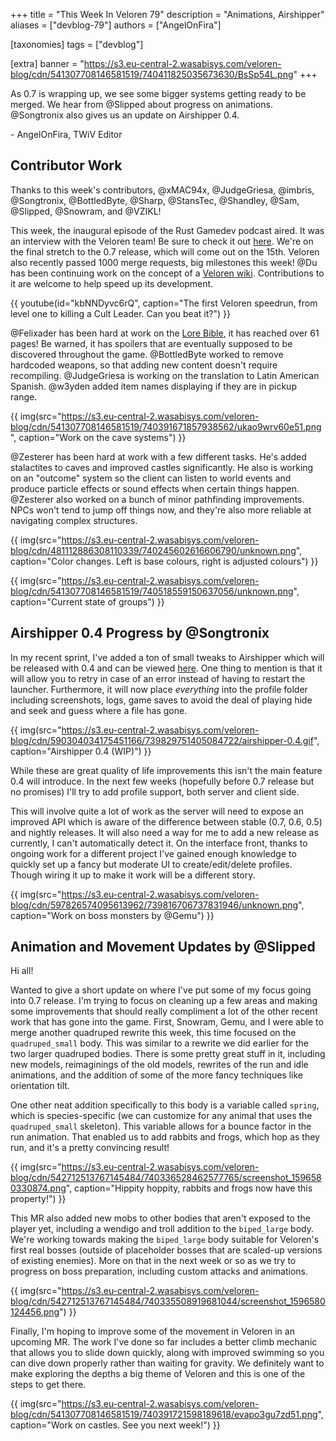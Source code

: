 +++
title = "This Week In Veloren 79"
description = "Animations, Airshipper"
aliases = ["devblog-79"]
authors = ["AngelOnFira"]

[taxonomies]
tags = ["devblog"]

[extra]
banner = "https://s3.eu-central-2.wasabisys.com/veloren-blog/cdn/541307708146581519/740411825035673630/BsSp54L.png"
+++

As 0.7 is wrapping up, we see some bigger systems getting ready to be merged. We
hear from @Slipped about progress on animations. @Songtronix also gives us an
update on Airshipper 0.4.

\- AngelOnFira, TWiV Editor

## Contributor Work

Thanks to this week's contributors, @xMAC94x, @JudgeGriesa, @imbris,
@Songtronix, @BottledByte, @Sharp, @StansTec, @Shandley, @Sam, @Slipped,
@Snowram, and @VZIKL!

This week, the inaugural episode of the Rust Gamedev podcast aired. It was an
interview with the Veloren team! Be sure to check it out
[here](https://rustgamedev.com/episodes/interview-with-team-veloren). We're on
the final stretch to the 0.7 release, which will come out on the 15th. Veloren
also recently passed 1000 merge requests, big milestones this week! @Du has been
continuing work on the concept of a [Veloren
wiki](https://octarus.com/veloren/Main_Page). Contributions to it are welcome to
help speed up its development.

{{
  youtube(id="kbNNDyvc6rQ", caption="The first Veloren speedrun, from level one
  to killing a Cult Leader. Can you beat it?")
}}

@Felixader has been hard at work on the [Lore
Bible](https://gitlab.com/veloren/writing/-/blob/master/Veloren%20-%20Lore%20Design%20Bible.md),
it has reached over 61 pages! Be warned, it has spoilers that are eventually
supposed to be discovered throughout the game. @BottledByte worked to remove
hardcoded weapons, so that adding new content doesn't require recompiling.
@JudgeGriesa is working on the translation to Latin American Spanish. @w3yden
added item names displaying if they are in pickup range.

{{
  img(src="https://s3.eu-central-2.wasabisys.com/veloren-blog/cdn/541307708146581519/740391671857938562/ukao9wrv60e51.png",
  caption="Work on the cave systems")
}}

@Zesterer has been hard at work with a few different tasks. He's added
stalactites to caves and improved castles significantly. He also is working on
an "outcome" system so the client can listen to world events and produce
particle effects or sound effects when certain things happen. @Zesterer also
worked on a bunch of minor pathfinding improvements. NPCs won't tend to jump off
things now, and they're also more reliable at navigating complex structures.

{{
  img(src="https://s3.eu-central-2.wasabisys.com/veloren-blog/cdn/481112886308110339/740245602616606790/unknown.png",
  caption="Color changes. Left is base colours, right is adjusted colours")
}}

{{
  img(src="https://s3.eu-central-2.wasabisys.com/veloren-blog/cdn/541307708146581519/740518559150637056/unknown.png",
  caption="Current state of groups")
}}

## Airshipper 0.4 Progress by @Songtronix

In my recent sprint, I've added a ton of small tweaks to Airshipper which will
be released with 0.4 and can be viewed
[here](https://github.com/Songtronix/Airshipper/pull/69). One thing to mention
is that it will allow you to retry in case of an error instead of having to
restart the launcher. Furthermore, it will now place _everything_ into the
profile folder including screenshots, logs, game saves to avoid the deal of
playing hide and seek and guess where a file has gone.

{{
  img(src="https://s3.eu-central-2.wasabisys.com/veloren-blog/cdn/590304034175451166/739829751405084722/airshipper-0.4.gif",
  caption="Airshipper 0.4 (WIP)")
}}

While these are great quality of life improvements this isn't the main feature
0.4 will introduce. In the next few weeks (hopefully before 0.7 release but no
promises) I'll try to add profile support, both server and client side.

This will involve quite a lot of work as the server will need to expose an
improved API which is aware of the difference between stable (0.7, 0.6, 0.5) and
nightly releases. It will also need a way for me to add a new release as
currently, I can't automatically detect it. On the interface front, thanks to
ongoing work for a different project I've gained enough knowledge to quickly set
up a fancy but moderate UI to create/edit/delete profiles. Though wiring it up
to make it work will be a different story.

{{
  img(src="https://s3.eu-central-2.wasabisys.com/veloren-blog/cdn/597826574095613962/739816706737831946/unknown.png",
  caption="Work on boss monsters by @Gemu")
}}

## Animation and Movement Updates by @Slipped

Hi all!

Wanted to give a short update on where I've put some of my focus going into 0.7
release. I'm trying to focus on cleaning up a few areas and making some
improvements that should really compliment a lot of the other recent work that
has gone into the game. First, Snowram, Gemu, and I were able to merge another
quadruped rewrite this week, this time focused on the `quadruped_small` body.
This was similar to a rewrite we did earlier for the two larger quadruped
bodies. There is some pretty great stuff in it, including new models,
reimaginings of the old models, rewrites of the run and idle animations, and the
addition of some of the more fancy techniques like orientation tilt.

One other neat addition specifically to this body is a variable called `spring`,
which is species-specific (we can customize for any animal that uses the
`quadruped_small` skeleton). This variable allows for a bounce factor in the run
animation. That enabled us to add rabbits and frogs, which hop as they run, and
it's a pretty convincing result!

{{
  img(src="https://s3.eu-central-2.wasabisys.com/veloren-blog/cdn/542712513767145484/740336528462577765/screenshot_1596580330874.png",
  caption="Hippity hoppity, rabbits and frogs now have this property!")
}}

This MR also added new mobs to other bodies that aren't exposed to the player
yet, including a wendigo and troll addition to the `biped_large` body. We're
working towards making the `biped_large` body suitable for Veloren's first real
bosses (outside of placeholder bosses that are scaled-up versions of existing
enemies). More on that in the next week or so as we try to progress on boss
preparation, including custom attacks and animations.

{{
  img(src="https://s3.eu-central-2.wasabisys.com/veloren-blog/cdn/542712513767145484/740335508919681044/screenshot_1596580124456.png")
}}

Finally, I'm hoping to improve some of the movement in Veloren in an upcoming
MR. The work I've done so far includes a better climb mechanic that allows you
to slide down quickly, along with improved swimming so you can dive down
properly rather than waiting for gravity. We definitely want to make exploring
the depths a big theme of Veloren and this is one of the steps to get there.

{{
  img(src="https://s3.eu-central-2.wasabisys.com/veloren-blog/cdn/541307708146581519/740391721598189618/evapo3gu7zd51.png",
  caption="Work on castles. See you next week!")
}}
